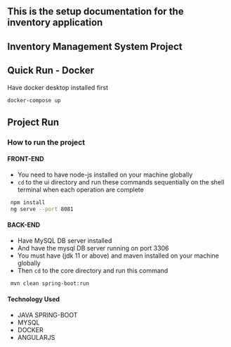 ## This is the setup documentation for the inventory application


## Inventory Management System Project

## Quick Run - Docker
Have docker desktop installed first
```sh
docker-compose up
```

## Project Run

### How to run the project

#### FRONT-END
- You need to have node-js installed on your machine globally
- `cd` to the ui directory and run these commands sequentially on the shell terminal when each operation are complete
```sh
 npm install
 ng serve --port 8081
```
#### BACK-END
- Have MySQL DB server installed
- And have the mysql DB server running on port 3306
- You must have (jdk 11 or above) and maven installed on your machine globally
- Then `cd` to the core directory and run this command
```sh
 mvn clean spring-boot:run
```

#### Technology Used
- JAVA SPRING-BOOT
- MYSQL
- DOCKER
- ANGULARJS
